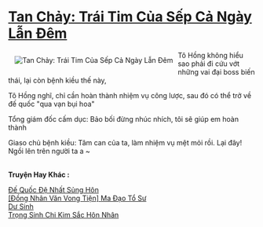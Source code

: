 <a href="https://utruyen.com/tan-chay-trai-tim-cua-sep-ca-ngay-lan-dem/23538/" title="Tan Chảy: Trái Tim Của Sếp Cả Ngày Lẫn Đêm"><h1>Tan Chảy: Trái Tim Của Sếp Cả Ngày Lẫn Đêm</h1></a><div style="display:table"><img align="right" style="float: left; padding: 10px;" src="https://utruyen.com/images/story/200x260/tan-chay-trai-tim-cua-sep-ca-ngay-lan-dem.jpg" alt="Tan Chảy: Trái Tim Của Sếp Cả Ngày Lẫn Đêm">Tô Hồng không hiểu sao phải đi cứu vớt những vai đại boss biến thái, lại còn bệnh kiều thế này,<p></p>Tô Hồng nghĩ, chỉ cần hoàn thành nhiệm vụ công lược, sau đó có thể trở về đế quốc "qua vạn bụi hoa"<p></p>Tổng giám đốc cấm dục: Bảo bối đừng nhúc nhích, tôi sẽ giúp em hoàn thành<p></p>Giaso chủ bệnh kiều: Tâm can của ta, làm nhiệm vụ mệt mỏi rồi. Lại đây! Ngồi lên trên người ta a ~</div><p><br><b>Truyện Hay Khác :</b></p><a href="https://utruyen.com/de-quoc-de-nhat-sung-hon/17336/" alt="Đế Quốc Đệ Nhất Sủng Hôn">Đế Quốc Đệ Nhất Sủng Hôn</a><br/><a href="https://github.com/quanluxury/ngontinh_sac/tree/master/truyenhay/19522/" alt="[Đồng Nhân Văn Vong Tiện] Ma Đạo Tổ Sư">[Đồng Nhân Văn Vong Tiện] Ma Đạo Tổ Sư</a><br/><a href="https://github.com/quanluxury/truyenhot/tree/master/truyenhay/18497/" alt="Dư Sinh">Dư Sinh</a><br/><a href="https://github.com/quanluxury/ngontinhhot/tree/master/truyenhay/18905/" alt="Trọng Sinh Chi Kim Sắc Hôn Nhân">Trọng Sinh Chi Kim Sắc Hôn Nhân</a><br/>